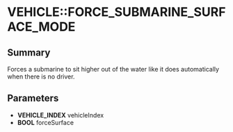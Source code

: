 # VEHICLE::FORCE_SUBMARINE_SURFACE_MODE

## Summary
Forces a submarine to sit higher out of the water like it does automatically when there is no driver.

## Parameters
* **VEHICLE_INDEX** vehicleIndex
* **BOOL** forceSurface